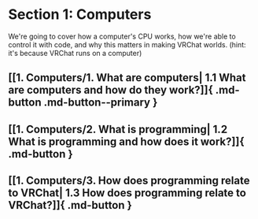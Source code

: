# Section 1: Computers

We're going to cover how a computer's CPU works, how we're able to control it with code, and why this matters in making VRChat worlds. (hint: it's because VRChat runs on a computer)

## [[1. Computers/1. What are computers| 1.1 What are computers and how do they work?]]{ .md-button .md-button--primary }
## [[1. Computers/2. What is programming| 1.2 What is programming and how does it work?]]{ .md-button }
## [[1. Computers/3. How does programming relate to VRChat| 1.3 How does programming relate to VRChat?]]{ .md-button }
